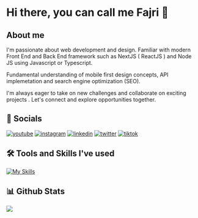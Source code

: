 
# Hi there, you can call me Fajri 👋

## About me
I'm passionate about web development and design. Familiar with modern Front End and Back End framework such as NextJS ( ReactJS ) and Node JS using Javascript or Typescript.

Fundamental understanding of mobile first design concepts, API implemetation and search engine optimization (SEO).

I'm always eager to take on new challenges and collaborate on exciting projects . Let's connect and explore opportunities together.


## 🔗 Socials
[![youtube](https://img.shields.io/badge/Youtube-red?style=for-the-badge&logo=youtube)](https://youtube.com/@pajribp)
[![instagram](https://img.shields.io/badge/Instagram-E4405F?style=for-the-badge&logo=instagram&logoColor=white)](https://instagram.com/pajribp/)
[![linkedin](https://img.shields.io/badge/linkedin-0A66C2?style=for-the-badge&logo=linkedin&logoColor=white)](https://www.linkedin.com/in/fajri-bagja-putra-56aa2b28b)
[![twitter](https://img.shields.io/badge/twitter-1DA1F2?style=for-the-badge&logo=twitter&logoColor=white)](https://twitter.com/fjribptra/)
[![tiktok](https://img.shields.io/badge/Tiktok-grey?style=for-the-badge&logo=tiktok)](https://tiktok.com/@fjribptra)

## 🛠️ Tools and Skills I've used

[![My Skills](https://skillicons.dev/icons?i=react,express,git,github,js,html,css,nodejs,npm,php,postman,tailwind,vite,vue,wordpress,linux,sass,mysql,laravel)](https://skillicons.dev)


## 📊 Github Stats
![](https://github-readme-stats.vercel.app/api/top-langs/?username=fjribptra&theme=dracula&layout=compact)


